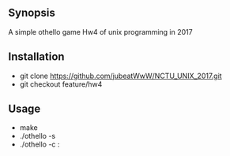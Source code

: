 ## Synopsis

A simple othello game
Hw4 of unix programming in 2017

## Installation

- git clone https://github.com/jubeatWwW/NCTU_UNIX_2017.git
- git checkout feature/hw4

## Usage

- make
- ./othello -s <PORT>
- ./othello -c <IP>:<PORT>


